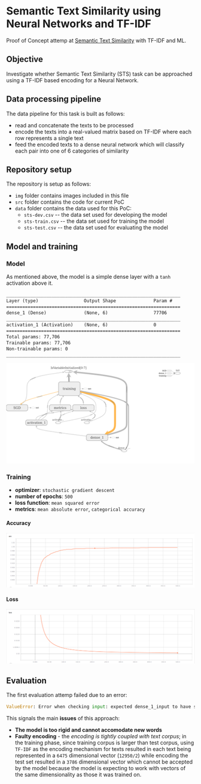 # Semantic Text Similarity using Neural Networks and TF-IDF #

Proof of Concept attemp at [Semantic Text Similarity](http://ixa2.si.ehu.eus/stswiki/index.php/Main_Page) with TF-IDF and ML.

## Objective ##
Investigate whether Semantic Text Similarity (STS) task can be approached using a TF-IDF based encoding for a Neural Network.

## Data processing pipeline ##
The data pipeline for this task is built as follows:
- read and concatenate the texts to be processed
- encode the texts into a real-valued matrix based on TF-IDF where each row represents a single text
- feed the encoded texts to a dense neural network which will classify each pair into one of 6 categories of similarity

## Repository setup ##
The repository is setup as follows:
- `img` folder contains images included in this file
- `src` folder contains the code for current PoC
- `data` folder contains the data used for this PoC:
  - `sts-dev.csv` -- the data set used for developing the model
  - `sts-train.csv` -- the data set used for training the model
  - `sts-test.csv` -- the data set used for evaluating the model

## Model and training ##

### Model ###

As mentioned above, the model is a simple dense layer with a `tanh` activation above it.

``` text
_________________________________________________________________
Layer (type)                 Output Shape              Param #
=================================================================
dense_1 (Dense)              (None, 6)                 77706
_________________________________________________________________
activation_1 (Activation)    (None, 6)                 0
=================================================================
Total params: 77,706
Trainable params: 77,706
Non-trainable params: 0
_________________________________________________________________

```
![Graph of the model](./img/main-graph.png)

### Training ###
- **optimizer**: `stochastic gradient descent`
- **number of epochs**: `500`
- **loss function**: `mean squared error`
- **metrics**: `mean absolute error`, `categorical accuracy`

#### Accuracy ####
![Model accuracy](./img/model-accuracy.png)

#### Loss ####
![Loss  plot](./img/model-loss.png)

## Evaluation ##
The first evaluation attemp failed due to an error:

``` python
ValueError: Error when checking input: expected dense_1_input to have shape (12950,) but got array with shape (7572,)
```

This signals the main **issues** of this approach:
- **The model is too rigid and cannot accomodate new words**
- **Faulty encoding** - the _encoding is tightly coupled with text corpus_; in the training phase, since training corpus is larger than test corpus, using `TF-IDF` as the encoding mechanism for texts resulted in each text being represented in a `6475` dimensional vector (`12950/2`) while encoding the test set resulted in a `3786` dimensional vector which cannot be accepted by the model because the model is expecting to work with vectors of the same dimensionality as those it was trained on.
